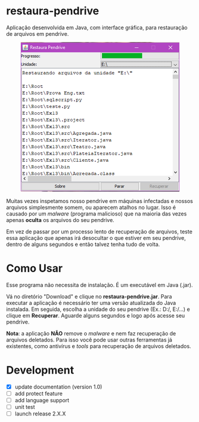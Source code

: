# restaura-pendrive
Aplicação desenvolvida em Java, com interface gráfica, para restauração de arquivos em pendrive.

<p align="center">
	<img src="https://raw.githubusercontent.com/Cledersonbc/restaura-pendrive/master/imgs/recuperando.png"></img>
</p>

Muitas vezes inspetamos nosso pendrive em máquinas infectadas e nossos arquivos simplesmente somem, ou aparecem atalhos no lugar. Isso é causado por um *malware* (programa malicioso) que na maioria das vezes apenas **oculta** os arquivos do seu pendrive.

Em vez de passar por um processo lento de recuperação de arquivos, teste essa aplicação que apenas irá desocultar o que estiver em seu pendrive, dentro de alguns segundos e então talvez tenha tudo de volta.

# Como Usar
Esse programa não necessita de instalação. É um executável em Java (.jar).


Vá no diretório "Download" e clique no **restaura-pendrive.jar**. Para executar a aplicação é necessário ter uma versão atualizada do Java instalada. Em seguida, escolha a unidade do seu pendrive (Ex.: D:/, E:/...) e clique em **Recuperar**. Aguarde alguns segundos e logo após acesse seu pendrive.

**Nota**: a aplicação **NÃO** remove o *malware* e nem faz recuperação de arquivos deletados. Para isso você pode usar outras ferramentas já existentes, como antivírus e *tools* para recuperação de arquivos deletados.

# Development
* [X] update documentation (version 1.0)
* [ ] add protect feature
* [ ] add language support
* [ ] unit test
* [ ] launch release 2.X.X
